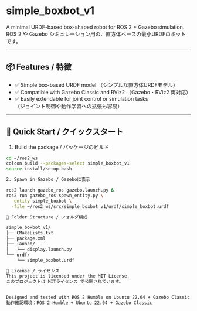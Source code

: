 # simple_boxbot_v1

A minimal URDF-based box-shaped robot for ROS 2 + Gazebo simulation.  
ROS 2 や Gazebo シミュレーション用の、直方体ベースの最小URDFロボットです。

---

## 📦 Features / 特徴

- ✅ Simple box-based URDF model （シンプルな直方体URDFモデル）
- ✅ Compatible with Gazebo Classic and RViz2 （Gazebo・RViz2 両対応）
- ✅ Easily extendable for joint control or simulation tasks  
  （ジョイント制御や動作学習への拡張も容易）

---

## 🚀 Quick Start / クイックスタート

1. Build the package / パッケージのビルド

```bash
cd ~/ros2_ws
colcon build --packages-select simple_boxbot_v1
source install/setup.bash

2. Spawn in Gazebo / Gazeboに表示

ros2 launch gazebo_ros gazebo.launch.py &
ros2 run gazebo_ros spawn_entity.py \
  -entity simple_boxbot \
  -file ~/ros2_ws/src/simple_boxbot_v1/urdf/simple_boxbot.urdf

📁 Folder Structure / フォルダ構成

simple_boxbot_v1/
├── CMakeLists.txt
├── package.xml
├── launch/
│   └── display.launch.py
└── urdf/
    └── simple_boxbot.urdf

📖 License / ライセンス
This project is licensed under the MIT License.
このプロジェクトは MITライセンス で公開されています。


Designed and tested with ROS 2 Humble on Ubuntu 22.04 + Gazebo Classic.
動作確認環境：ROS 2 Humble + Ubuntu 22.04 + Gazebo Classic

